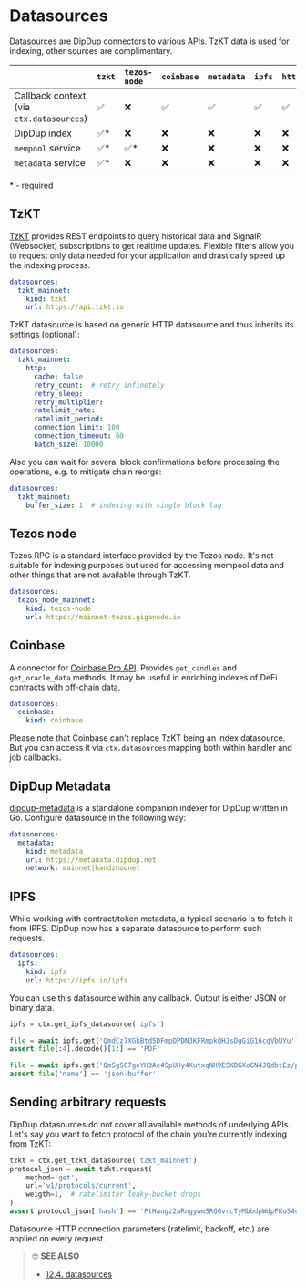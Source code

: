 # Datasources

Datasources are DipDup connectors to various APIs. TzKT data is used for indexing, other sources are complimentary.

|  | `tzkt` | `tezos-node` | `coinbase` | `metadata` | `ipfs` | `http` |
| :--- | :--- | :--- | :--- | :--- | :--- | :--- |
| Callback context (via `ctx.datasources`) | ✅ | ❌ | ✅ | ✅ | ✅ | ✅ |
| DipDup index | ✅\* | ❌ | ❌ | ❌ | ❌ | ❌ |
| `mempool` service | ✅\* | ✅\* | ❌ | ❌ | ❌ | ❌ |
| `metadata` service | ✅\* | ❌ | ❌ | ❌ | ❌ | ❌ |

\* - required

## TzKT

[TzKT](https://api.tzkt.io/) provides REST endpoints to query historical data and SignalR (Websocket) subscriptions to get realtime updates. Flexible filters allow you to request only data needed for your application and drastically speed up the indexing process.

```yaml
datasources:
  tzkt_mainnet:
    kind: tzkt
    url: https://api.tzkt.io
```

TzKT datasource is based on generic HTTP datasource and thus inherits its settings (optional):

```yaml
datasources:
  tzkt_mainnet:
    http:
      cache: false
      retry_count:  # retry infinetely
      retry_sleep:
      retry_multiplier:
      ratelimit_rate:
      ratelimit_period:
      connection_limit: 100
      connection_timeout: 60
      batch_size: 10000
```

Also you can wait for several block confirmations before processing the operations, e.g. to mitigate chain reorgs:

```yaml
datasources:
  tzkt_mainnet:
    buffer_size: 1  # indexing with single block lag
```

## Tezos node

Tezos RPC is a standard interface provided by the Tezos node. It's not suitable for indexing purposes but used for accessing mempool data and other things that are not available through TzKT.

```yaml
datasources:
  tezos_node_mainnet:
    kind: tezos-node
    url: https://mainnet-tezos.giganode.io
```

## Coinbase

A connector for [Coinbase Pro API](https://docs.pro.coinbase.com/). Provides `get_candles` and `get_oracle_data` methods. It may be useful in enriching indexes of DeFi contracts with off-chain data.

```yaml
datasources:
  coinbase:
    kind: coinbase
```

Please note that Coinbase can't replace TzKT being an index datasource. But you can access it via `ctx.datasources` mapping both within handler and job callbacks.

## DipDup Metadata

[dipdup-metadata](https://github.com/dipdup-net/metadata) is a standalone companion indexer for DipDup written in Go. Configure datasource in the following way:

```yaml
datasources:
  metadata:
    kind: metadata
    url: https://metadata.dipdup.net
    network: mainnet|handzhounet
```

## IPFS

While working with contract/token metadata, a typical scenario is to fetch it from IPFS. DipDup now has a separate datasource to perform such requests.

```yaml
datasources:
  ipfs:
    kind: ipfs
    url: https://ipfs.io/ipfs
```

You can use this datasource within any callback. Output is either JSON or binary data.

```python
ipfs = ctx.get_ipfs_datasource('ipfs')

file = await ipfs.get('QmdCz7XGkBtd5DFmpDPDN3KFRmpkQHJsDgGiG16cgVbUYu')
assert file[:4].decode()[1:] == 'PDF'

file = await ipfs.get('QmSgSC7geYH3Ae4SpUHy4KutxqNH9ESKBGXoCN4JQdbtEz/package.json')
assert file['name'] == 'json-buffer'
```

## Sending arbitrary requests

DipDup datasources do not cover all available methods of underlying APIs. Let's say you want to fetch protocol of the chain you're currently indexing from TzKT:

```python
tzkt = ctx.get_tzkt_datasource('tzkt_mainnet')
protocol_json = await tzkt.request(
    method='get',
    url='v1/protocols/current',
    weigth=1,  # ratelimiter leaky-bucket drops
)
assert protocol_json['hash'] == 'PtHangz2aRngywmSRGGvrcTyMbbdpWdpFKuS4uMWxg2RaH9i1qx'
```

Datasource HTTP connection parameters (ratelimit, backoff, etc.) are applied on every request.

> 🤓 **SEE ALSO**
>
> * [12.4. datasources](../config/datasources.md)
